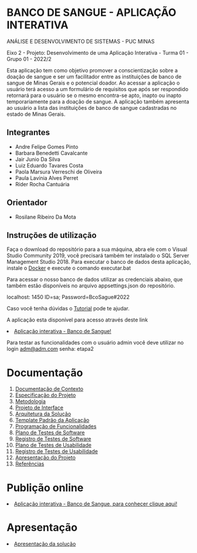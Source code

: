 # BANCO DE SANGUE - APLICAÇÃO INTERATIVA

ANÁLISE E DESENVOLVIMENTO DE SISTEMAS - PUC MINAS

Eixo 2 - Projeto: Desenvolvimento de uma Aplicação Interativa - Turma 01 - Grupo 01 - 2022/2

Esta aplicação tem como objetivo promover a conscientização sobre a doação de sangue e ser um facilitador entre as instituições de banco de sangue de Minas Gerais e o potencial doador. Ao acessar a aplicação o usuário terá acesso a um formulário de requisitos que após ser respondido retornará para o usuário se o mesmo encontra-se apto, inapto ou inapto temporariamente para a doação de sangue. A aplicação também apresenta ao usuário a lista das instituições de banco de sangue cadastradas no estado de Minas Gerais.

## Integrantes

* Andre Felipe Gomes Pinto
* Barbara Benedetti Cavalcante
* Jair Junio Da Silva
* Luiz Eduardo Tavares Costa
* Paola Marsura Verreschi de Oliveira
* Paula Lavínia Alves Perret
* Ríder Rocha Cantuária

## Orientador

* Rosilane Ribeiro Da Mota

## Instruções de utilização

Faça o download do repositório para a sua máquina, abra ele com o Visual Studio Community 2019, você precisará também ter instalado o SQL Server Management Studio 2018. Para executar o banco de dados desta aplicação, instale o [Docker](https://docs.docker.com/desktop/install/windows-install/) e execute o comando executar.bat

Para acessar o nosso banco de dados utilizar as credenciais abaixo, que também estão disponíveis no arquivo appsettings.json do repositório.

localhost: 1450
ID=sa;
Password=BcoSague#2022

Caso você tenha dúvidas o [Tutorial](https://www.youtube.com/watch?v=Lgh8JgcYFwM/) pode te ajudar.

A aplicação esta disponível para acesso através deste link <li><a href="http://34.121.235.198/"> Aplicação interativa - Banco de Sangue! </a></li>

Para testar as funcionalidades com o usuário admin você deve utilizar no login adm@adm.com senha: etapa2

# Documentação

<ol>
<li><a href="docs/01-Documentação de Contexto.md"> Documentação de Contexto</a></li>
<li><a href="docs/02-Especificação do Projeto.md"> Especificação do Projeto</a></li>
<li><a href="docs/03-Metodologia.md"> Metodologia</a></li>
<li><a href="docs/04-Projeto de Interface.md"> Projeto de Interface</a></li>
<li><a href="docs/05-Arquitetura da Solução.md"> Arquitetura da Solução</a></li>
<li><a href="docs/06-Template Padrão da Aplicação.md"> Template Padrão da Aplicação</a></li>
<li><a href="docs/07-Programação de Funcionalidades.md"> Programação de Funcionalidades</a></li>
<li><a href="docs/08-Plano de Testes de Software.md"> Plano de Testes de Software</a></li>
<li><a href="docs/09-Registro de Testes de Software.md"> Registro de Testes de Software</a></li>
<li><a href="docs/10-Plano de Testes de Usabilidade.md"> Plano de Testes de Usabilidade</a></li>
<li><a href="docs/11-Registro de Testes de Usabilidade.md"> Registro de Testes de Usabilidade</a></li>
<li><a href="docs/12-Apresentação do Projeto.md"> Apresentação do Projeto</a></li>
<li><a href="docs/13-Referências.md"> Referências</a></li>
</ol>

# Publição online

<li><a href="http://34.121.235.198/"> Aplicação interativa - Banco de Sangue, para conhecer clique aqui! </a></li>

# Apresentação



<li><a href="https://user-images.githubusercontent.com/103156976/206923928-2e6b0645-c3a3-4078-a0c5-47ecbb26d0bf.mp4"> Apresentação da solução</li>


